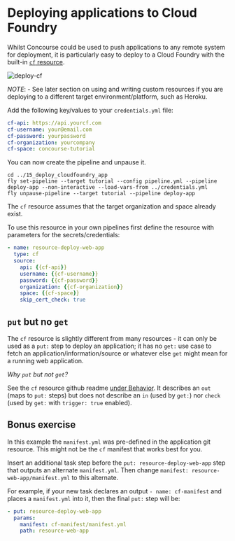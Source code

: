 # Deploying applications to Cloud Foundry

Whilst Concourse could be used to push applications to any remote system for deployment, it is particularly easy to deploy to a Cloud Foundry with the built-in [`cf` resource](https://github.com/concourse/cf-resource).

![deploy-cf](http://cl.ly/432i0n0k1m3l/download/Image%202016-03-01%20at%208.24.43%20am.png)

*NOTE*: - See later section on using and writing custom resources if you are deploying to a different target environment/platform, such as Heroku.

Add the following key/values to your `credentials.yml` file:

```yaml
cf-api: https://api.yourcf.com
cf-username: your@email.com
cf-password: yourpassword
cf-organization: yourcompany
cf-space: concourse-tutorial
```

You can now create the pipeline and unpause it.

```
cd ../15_deploy_cloudfoundry_app
fly set-pipeline --target tutorial --config pipeline.yml --pipeline deploy-app --non-interactive --load-vars-from ../credentials.yml
fly unpause-pipeline --target tutorial --pipeline deploy-app
```

The `cf` resource assumes that the target organization and space already exist.

To use this resource in your own pipelines first define the resource with parameters for the secrets/credentials:

```yaml
- name: resource-deploy-web-app
  type: cf
  source:
    api: {{cf-api}}
    username: {{cf-username}}
    password: {{cf-password}}
    organization: {{cf-organization}}
    space: {{cf-space}}
    skip_cert_check: true
```

## `put` but no `get`

The `cf` resource is slightly different from many resources - it can only be used as a `put:` step to deploy an application; it has no `get:` use case to fetch an application/information/source or whatever else `get` might mean for a running web application.

*Why `put` but not `get`?*

See the `cf` resource github readme [under Behavior](https://github.com/concourse/cf-resource#behaviour). It describes an `out` (maps to `put:` steps) but does not describe an `in` (used by `get:`) nor `check` (used by `get:` with `trigger: true` enabled).

## Bonus exercise

In this example the `manifest.yml` was pre-defined in the application git resource. This might not be the `cf` manifest that works best for you.

Insert an additional task step before the `put: resource-deploy-web-app` step that outputs an alternate `manifest.yml`. Then change `manifest: resource-web-app/manifest.yml` to this alternate.

For example, if your new task declares an output `- name: cf-manifest` and places a `manifest.yml` into it, then the final `put:` step will be:

```yaml
- put: resource-deploy-web-app
  params:
    manifest: cf-manifest/manifest.yml
    path: resource-web-app
```
